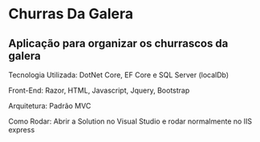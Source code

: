 # Churras Da Galera
Aplicação para organizar os churrascos da galera
-----------------------
Tecnologia Utilizada: DotNet Core, EF Core e SQL Server (localDb)

Front-End: Razor, HTML, Javascript, Jquery, Bootstrap

Arquitetura: Padrão MVC


Como Rodar:
Abrir a Solution no Visual Studio e rodar normalmente no IIS express
